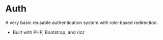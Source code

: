 # Auth 

A very basic reusable authentication system with role-based redirection.

- Built with PHP, Bootstrap, and *rizz*
